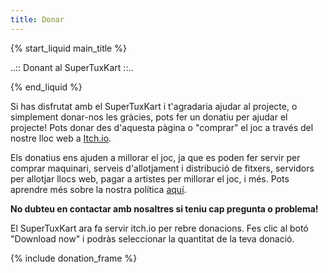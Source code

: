 ```yaml
---
title: Donar
---
```

{% start_liquid main_title %}

..:: Donant al SuperTuxKart ::..

{% end_liquid %}

Si has disfrutat amb el SuperTuxKart i t'agradaria ajudar al projecte, o simplement donar-nos les gràcies, pots fer un donatiu per ajudar el projecte! Pots donar des d'aquesta pàgina o "comprar" el joc a través del nostre lloc web a [Itch.io](https://supertuxkart.itch.io/supertuxkart).

Els donatius ens ajuden a millorar el joc, ja que es poden fer servir per comprar maquinari, serveis d'allotjament i distribució de fitxers, servidors per allotjar llocs web, pagar a artistes per millorar el joc, i més. Pots aprendre més sobre la nostra política [aquí](Donation_Policy).

**No dubteu en contactar amb nosaltres si teniu cap pregunta o problema!**

El SuperTuxKart ara fa servir itch.io per rebre donacions. Fes clic al botó "Download now" i podràs seleccionar la quantitat de la teva donació.

{% include donation_frame %}

